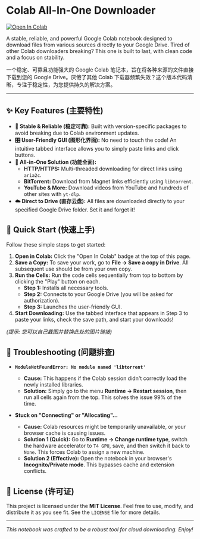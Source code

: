 # Colab All-In-One Downloader

[![Open In Colab](https://colab.research.google.com/assets/colab-badge.svg)](https://colab.research.google.com/github/nanfenggushi/colab-all-in-one-downloader/blob/main/colab_all_in_one_downloader.ipynb)

A stable, reliable, and powerful Google Colab notebook designed to download files from various sources directly to your Google Drive. Tired of other Colab downloaders breaking? This one is built to last, with clean code and a focus on stability.

一个稳定、可靠且功能强大的 Google Colab 笔记本，旨在将各种来源的文件直接下载到您的 Google Drive。厌倦了其他 Colab 下载器频繁失效？这个版本代码清晰，专注于稳定性，为您提供持久的解决方案。

---

## ✨ Key Features (主要特性)

*   **🚀 Stable & Reliable (稳定可靠):** Built with version-specific packages to avoid breaking due to Colab environment updates.
*   **🎛️ User-Friendly GUI (图形化界面):** No need to touch the code! An intuitive tabbed interface allows you to simply paste links and click buttons.
*   **🔗 All-in-One Solution (功能全面):**
    *   **HTTP/HTTPS:** Multi-threaded downloading for direct links using `aria2c`.
    *   **BitTorrent:** Download from Magnet links efficiently using `libtorrent`.
    *   **YouTube & More:** Download videos from YouTube and hundreds of other sites with `yt-dlp`.
*   **☁️ Direct to Drive (直存云盘):** All files are downloaded directly to your specified Google Drive folder. Set it and forget it!

## 🚀 Quick Start (快速上手)

Follow these simple steps to get started:

1.  **Open in Colab:** Click the "Open In Colab" badge at the top of this page.
2.  **Save a Copy:** To save your work, go to **File -> Save a copy in Drive**. All subsequent use should be from your own copy.
3.  **Run the Cells:** Run the code cells sequentially from top to bottom by clicking the "Play" button on each.
    *   **Step 1:** Installs all necessary tools.
    *   **Step 2:** Connects to your Google Drive (you will be asked for authorization).
    *   **Step 3:** Launches the user-friendly GUI.
4.  **Start Downloading:** Use the tabbed interface that appears in Step 3 to paste your links, check the save path, and start your downloads!

 
*(提示: 您可以自己截图并替换此处的图片链接)*


## 🔧 Troubleshooting (问题排查)

*   **`ModuleNotFoundError: No module named 'libtorrent'`**
    *   **Cause:** This happens if the Colab session didn't correctly load the newly installed libraries.
    *   **Solution:** Simply go to the menu **Runtime -> Restart session**, then run all cells again from the top. This solves the issue 99% of the time.

*   **Stuck on "Connecting" or "Allocating"...**
    *   **Cause:** Colab resources might be temporarily unavailable, or your browser cache is causing issues.
    *   **Solution 1 (Quick):** Go to **Runtime -> Change runtime type**, switch the hardware accelerator to `T4 GPU`, save, and then switch it back to `None`. This forces Colab to assign a new machine.
    *   **Solution 2 (Effective):** Open the notebook in your browser's **Incognito/Private mode**. This bypasses cache and extension conflicts.

## 📄 License (许可证)

This project is licensed under the **MIT License**. Feel free to use, modify, and distribute it as you see fit. See the `LICENSE` file for more details.

---
*This notebook was crafted to be a robust tool for cloud downloading. Enjoy!*
